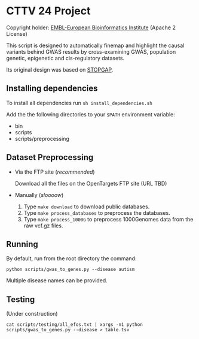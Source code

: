 CTTV 24 Project
===============

Copyright holder: [EMBL-European Bioinformatics Institute](http://www.ebi.ac.uk) (Apache 2 License)

This script is designed to automatically finemap and highlight the causal variants behind GWAS results by cross-examining GWAS, population genetic, epigenetic and cis-regulatory datasets.

Its original design was based on [STOPGAP](). 

Installing dependencies
-----------------------

To install all dependencies run ```sh install_dependencies.sh```

Add the the following directories to your ```$PATH``` environment variable:
- bin
- scripts
- scripts/preprocessing

Dataset Preprocessing
---------------------

* Via the FTP site (*recommended*)

  Download all the files on the OpenTargets FTP site (URL TBD)

* Manually (*sloooow*)
  1. Type ```make download``` to download public databases.
  2. Type ```make process_databases``` to preprocess the databases. 
  3. Type ```make process_1000G``` to preprocess 1000Genomes data from the raw vcf.gz files.

Running
-------

By default, run from the root directory the command: 

```
python scripts/gwas_to_genes.py --disease autism  
```

Multiple disease names can be provided.

Testing
-------

(Under construction)
```
cat scripts/testing/all_efos.txt | xargs -n1 python scripts/gwas_to_genes.py --disease > table.tsv
```

